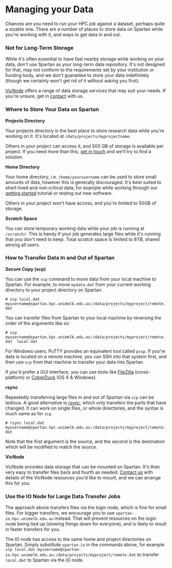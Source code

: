 # Managing your Data

Chances are you need to run your HPC job against a dataset, perhaps quite a sizable one. There are a number of places to store data on Spartan while you're working with it, and ways to get data in and out.

### Not for Long-Term Storage
While it's often essential to have fast nearby storage while working on your data, don't use Spartan as your long-term data repository. It's not designed for that, may not conform to the requirements set by your institution or funding body, and we don't guarantee to store your data indefinitely (though we certainly won't get rid of it without asking you first). 

[VicNode](https://vicnode.org.au/) offers a range of data storage services that may suit your needs. If you're unsure, get in [contact](mailto:hpc-support@unimelb.edu.au) with us.


### Where to Store Your Data on Spartan

**Projects Directory**

Your projects directory is the best place to store research data while you're working on it. It's located at `/data/projects/myprojectname`.

Others in your project can access it, and 500 GB of storage is available per project. If you need more than this, [get in touch](mailto:hpc-support@unimelb.edu.au) and we'll try to find a solution.

**Home Directory**

Your home directory, i.e. `/home/yourusername` can be used to store small amounts of data, however this is generally discouraged. It's best suited to short-lived and non-critical data, for example while working through our [getting started](getting_started.md) tutorial or testing out new software.

Others in your project won't have access, and you're limited to 50GB of storage.


**Scratch Space**

You can store temporary working data while your job is running at `/scratch/`. This is handy if your job generates large files while it's running that you don't need to keep. Total scratch space is limited to 8TB, shared among all users.



### How to Transfer Data In and Out of Spartan

**Secure Copy (scp)**

You can use the `scp` command to move data from your local machine to Spartan. For example, to move `mydata.dat` from your current working directory to your project directory on Spartan:

```# scp local.dat myusername@spartan.hpc.unimelb.edu.au:/data/projects/myproject/remote.dat```

You can transfer files from Spartan to your local machine by reversing the order of the arguments like so:

```# scp myusername@spartan.hpc.unimelb.edu.au:/data/projects/myproject/remote.dat  local.dat```

For Windows users, PuTTY provides an equivalent tool called `pscp`. If you're data is located on a remote machine, you can SSH into that system first, and then use `scp` from that machine to transfer your data into Spartan.

If you'd prefer a GUI interface, you can use tools like [FileZilla](https://filezilla-project.org/) (cross-platform) or [CyberDuck](https://cyberduck.io/?l=en) (OS X & Windows).


**rsync**

Repeatedly transferring large files in and out of Spartan via `scp` can be tedious. A good alternative is [rsync](https://download.samba.org/pub/rsync/rsync.html), which only transfers the parts that have changed. It can work on single files, or whole directories, and the syntax is much same as for `scp`.

```# rsync local.dat myusername@spartan.hpc.unimelb.edu.au:/data/projects/myproject/remote.dat  ```

Note that the first argument is the source, and the second is the destination which will be modified to match the source.


**VicNode**

VicNode provides data storage that can be mounted on Spartan. It's then very easy to transfer files back and fourth as needed. [Contact us](mailto:hpc-support@unimelb.edu.au) with details of the VicNode resources you'd like to mount, and we can arrange this for you.


### Use the IO Node for Large Data Transfer Jobs
The approach above transfers files via the login node, which is fine for small files. For bigger transfers, we encourage you to use `spartan-io.hpc.unimelb.edu.au` instead. That will prevent resources on the login node being tied up (slowing things down for everyone), and is likely to result in faster transfers for you.

The IO node has access to the same home and project directories on Spartan. Simply substitute `spartan-io` in the commands above, for example `scp local.dat myusername@spartan-io.hpc.unimelb.edu.au:/data/projects/myproject/remote.dat` to transfer `local.dat` to Spartan via the IO node.